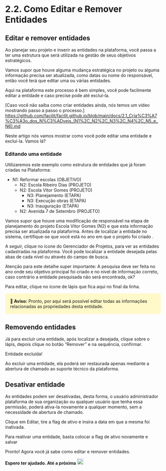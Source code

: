 # 2.2. Como Editar e Remover Entidades

## Editar e remover entidades

Ao planejar seu projeto e inserir as entidades na plataforma, você passa a ter uma estrutura que será utilizada na gestão de seus objetivos estratégicos.

Vamos supor que houve alguma mudança estratégica no projeto ou alguma informação precisa ser atualizada, como datas ou nome do responsável, então você terá que editar uma ou várias entidades.

Aqui na plataforma este processo é bem simples, você pode facilmente editar a entidade e caso precise pode até excluí-la.

[Caso você não saiba como criar entidades ainda, nós temos um vídeo mostrando passo a passo o processo.]
https://github.com/facilit/facilit.github.io/blob/main/docs/2.1_Cria%C3%A7%C3%A3o_dos_N%C3%ADveis_(N1%2C_N2%2C_N3%2C_N4%2C_N5_e_N6).md

Neste artigo nós vamos mostrar como você pode editar uma entidade e excluí-la. Vamos lá?

### Editando uma entidade

Utilizaremos este exemplo como estrutura de entidades que já foram criadas na Plataforma:

- N1: Reformar escolas (OBJETIVO)
  - N2: Escola Ribeiro Dias (PROJETO)
  - N2: Escola Vitor Gomes (PROJETO)
    - N3: Planejamento (ETAPA)
    - N3: Execução obras (ETAPA)
    - N3: Inauguração (ETAPA)
  - N2: Avenida 7 de Setembro (PROJETO)

Vamos supor que houve uma modificação de responsável na etapa de planejamento do projeto Escola Vitor Gomes (N2) e que esta informação precisa ser atualizada na plataforma. Antes de localizar a entidade no sistema, certifique-se que você está no ano em que o projeto foi criado .

A seguir, clique no ícone do Gerenciador de Projetos, para ver as entidades cadastradas na plataforma. Você pode localizar a entidade desejada pelas abas de cada nível ou através do campo de busca.

Atenção para este detalhe super importante: A pesquisa deve ser feita no ano onde seu objetivo principal foi criado e no nível de informação correto, caso contrário a entidade pesquisada não será encontrada, ok?

Para editar, clique no ícone de lápis que fica aqui no final da linha.

<div style="background-color: #fff8c9; border: 1px solid #fff8c9; padding: 15px; border-radius: 5px;">
  <strong>🔔 Aviso:</strong> Pronto, por aqui será possível editar todas as informações relacionadas as propriedades desta entidade.
</div>


## **Removendo entidades**

Já para excluir uma entidade, após localizar a desejada, clique sobre o lápis, depois clique no botão “Remover” e na sequência, confirmar.

Entidade excluída!

Ao excluir uma entidade, ela poderá ser restaurada apenas mediante a abertura de chamado ao suporte técnico da plataforma.

## **Desativar entidade**

As entidades podem ser desativadas, desta forma, o usuário administrador plataforma de sua organização ou qualquer usuário que tenha essa permissão, poderá ativa-la novamente a qualquer momento, sem a necessidade de abertura de chamado.

Clique em Editar, tire a flag de ativo e insira a data em que a mesma foi inativada.

Para reativar uma entidade, basta colocar a flag de ativo novamente e salvar

Pronto! Agora você já sabe como editar e remover entidades.

**Espero ter ajudado. Até a próxima** <img width="20" height="20" alt="image" src="https://github.com/user-attachments/assets/75b9b401-8221-454c-bf7e-20ebab5e975c" />


